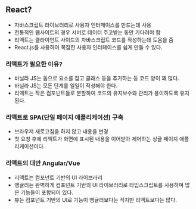## React?

- 자바스크립트 라이브러리로 사용자 인터페이스를 만드는데 사용
- 전통적인 웹사이트의 경우 서버로 데이터 주고받는 동안 기다려야 함
- 리액트는 클라이언트 사이드의 자바스크립트 코드를 작성하는데 도움을 줌
- React.js를 사용하여 복잡한 사용자 인터페이스를 쉽게 만들 수 있다.

### 리액트가 필요한 이유?

- 바닐라 JS는 돔으로 요소를 잡고 클래스 등을 추가하는 등 코드 양이 꽤 많다.
- 바닐라 JS는 모든 단계를 일일이 작성해야 한다.
- 리액트는 작은 컴포넌트들로 분할하여 코드의 유지보수와 관리가 용이하도록 유지된다.

### 리액트로 SPA(단일 페이지 애플리케이션) 구축

- 브라우저 새로고침을 하지 않고 내용을 변경
- 첫 요청 후에 리액트가 화면에 표시된 내용을 이어받아 제어하는 싱글 페이지 애플리케이션이다.

### 리액트의 대안 Angular/Vue

- 리액트는 컴포넌트 기반의 UI 라이브러리
- 앵귤러는 완벽하게 컴포넌트 기반의 UI 라이브러리로 타입스크립트를 사용하며 많은 기능들이 포함되어 있다.
- 뷰는 컴포넌트 기반의 UI로 기능이 앵귤러보다는 적지만 리액트보다는 많다.
